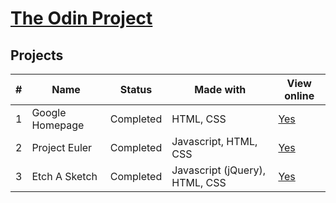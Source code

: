 # [The Odin Project](http://www.theodinproject.com/)

## Projects

| # | Name | Status | Made with | View online |
| --- | --- | --- | --- | --- |
| 1 | Google Homepage | Completed | HTML, CSS | [Yes](https://rawgit.com/kalpetros/TheOdinProject/master/google_homepage/index.html) |
| 2 | Project Euler | Completed | Javascript, HTML, CSS | [Yes](https://rawgit.com/kalpetros/TheOdinProject/master/project_euler/index.html) |
| 3 | Etch A Sketch | Completed | Javascript (jQuery), HTML, CSS | [Yes](https://rawgit.com/kalpetros/TheOdinProject/master/etch_a_sketch/index.html) |